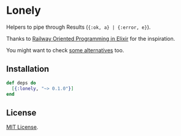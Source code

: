 # Lonely

Helpers to pipe through Results (`{:ok, a} | {:error, e}`).

Thanks to [Railway Oriented Programming in
Elixir](http://www.zohaib.me/railway-programming-pattern-in-elixir/) for the
inspiration.

You might want to check [some alternatives](https://hex.pm/packages?_utf8=%E2%9C%93&search=monad&sort=downloads) too.


## Installation

```elixir
def deps do
  [{:lonely, "~> 0.1.0"}]
end
```

## License

[MIT License](https://github.com/arnau/lonely/blob/master/LICENSE).
